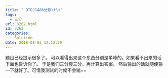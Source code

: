 ```yaml
---
title: " DTOJ1486分数\t\t"
tags:
  - 三分
url: 3262.html
id: 3262
categories:
  - Solution
date: 2018-08-03 12:13:29
---
```


题目已经提示很多了。 可以看得出来这个东西分别是单峰的。如果看不出来的话下面也告诉你了。 于是我们三分套三分，再计算出答案。 然后输出的话就随便输一下就好了。可惜我测试的时候不会输==